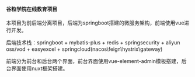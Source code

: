 #### 谷粒学院在线教育项目

本项目为前后端分离项目，后端为springboot搭建的微服务架构，前端使用vue进行开发。

后端技术栈：springboot + mybatis-plus + redis + springsecurity + aliyun oss/vod + easyexcel + springcloud(nacos\feign\hystrix\gateway)

前端分为前台和后台两个界面，前台界面使用vue-element-admin模板搭建，后台界面使用nuxt框架搭建。